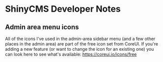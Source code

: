 # ShinyCMS Developer Notes

## Admin area menu icons

All of the icons I've used in the admin-area sidebar menu (and a few other places in the admin area) are part of the free icon set from CoreUI. If you're adding a new feature (or want to change the icon for an existing one) you can look here to see what's available: https://coreui.io/icons/free
